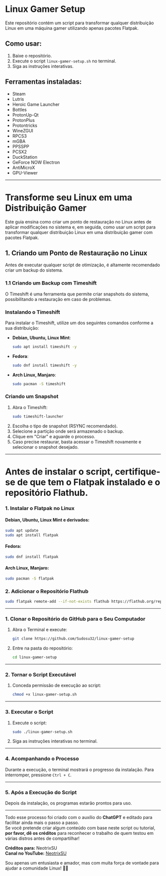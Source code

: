 # Linux Gamer Setup

Este repositório contém um script para transformar qualquer distribuição Linux em uma máquina gamer utilizando apenas pacotes Flatpak.

## Como usar:
1. Baixe o repositório.
2. Execute o script `linux-gamer-setup.sh` no terminal.
3. Siga as instruções interativas.

## Ferramentas instaladas:
- Steam
- Lutris
- Heroic Game Launcher
- Bottles
- ProtonUp-Qt
- ProtonPlus
- Protontricks
- WineZGUI
- RPCS3
- mGBA
- PPSSPP
- PCSX2
- DuckStation
- GeForce NOW Electron
- AntiMicroX
- GPU-Viewer

---
# **Transforme seu Linux em uma Distribuição Gamer**  

Este guia ensina como criar um ponto de restauração no Linux antes de aplicar modificações no sistema e, em seguida, como usar um script para transformar qualquer distribuição Linux em uma distribuição gamer com pacotes Flatpak.  

## **1. Criando um Ponto de Restauração no Linux**  

Antes de executar qualquer script de otimização, é altamente recomendado criar um backup do sistema.  

### **1.1 Criando um Backup com Timeshift**  

O Timeshift é uma ferramenta que permite criar snapshots do sistema, possibilitando a restauração em caso de problemas.  

### **Instalando o Timeshift**  
Para instalar o Timeshift, utilize um dos seguintes comandos conforme a sua distribuição:  

- **Debian, Ubuntu, Linux Mint**:  
  ```bash
  sudo apt install timeshift -y
  ```  
- **Fedora**:  
  ```bash
  sudo dnf install timeshift -y
  ```  
- **Arch Linux, Manjaro**:  
  ```bash
  sudo pacman -S timeshift
  ```  

### **Criando um Snapshot**  

1. Abra o Timeshift:  
   ```bash
   sudo timeshift-launcher
   ```  
2. Escolha o tipo de snapshot (RSYNC recomendado).  
3. Selecione a partição onde será armazenado o backup.  
4. Clique em "Criar" e aguarde o processo.  
5. Caso precise restaurar, basta acessar o Timeshift novamente e selecionar o snapshot desejado.  

---
# **Antes de instalar o script, certifique-se de que tem o Flatpak instalado e o repositório Flathub.**

### **1. Instalar o Flatpak no Linux**

#### **Debian, Ubuntu, Linux Mint e derivados:**
```bash
sudo apt update
sudo apt install flatpak
```

#### **Fedora:**
```bash
sudo dnf install flatpak
```

#### **Arch Linux, Manjaro:**
```bash
sudo pacman -S flatpak
```

### **2. Adicionar o Repositório Flathub**

```bash
sudo flatpak remote-add --if-not-exists flathub https://flathub.org/repo/flathub.flatpakrepo
```

---

### **1. Clonar o Repositório do GitHub para o Seu Computador**

1. Abra o Terminal e execute:
   ```bash
   git clone https://github.com/Sudosu32/linux-gamer-setup
   ```
2. Entre na pasta do repositório:
   ```bash
   cd linux-gamer-setup
   ```

---

### **2. Tornar o Script Executável**

1. Conceda permissão de execução ao script:
   ```bash
   chmod +x linux-gamer-setup.sh
   ```

---

### **3. Executar o Script**

1. Execute o script:
   ```bash
   sudo ./linux-gamer-setup.sh
   ```
2. Siga as instruções interativas no terminal.

---

### **4. Acompanhando o Processo**

Durante a execução, o terminal mostrará o progresso da instalação. Para interromper, pressione `Ctrl + C`.

---

### **5. Após a Execução do Script**

Depois da instalação, os programas estarão prontos para uso.

---

Todo esse processo foi criado com o auxílio do **ChatGPT** e editado para facilitar ainda mais o passo a passo.  
Se você pretende criar algum conteúdo com base neste script ou tutorial, **por favor, dê os créditos** para reconhecer o trabalho de quem testou em várias distros antes de compartilhar!  

**Créditos para:** NeotrixSU  
**Canal no YouTube:** [NeotrixSU](https://www.youtube.com/@neotrixsu)  

Sou apenas um entusiasta e amador, mas com muita força de vontade para ajudar a comunidade Linux! 🐧✨

